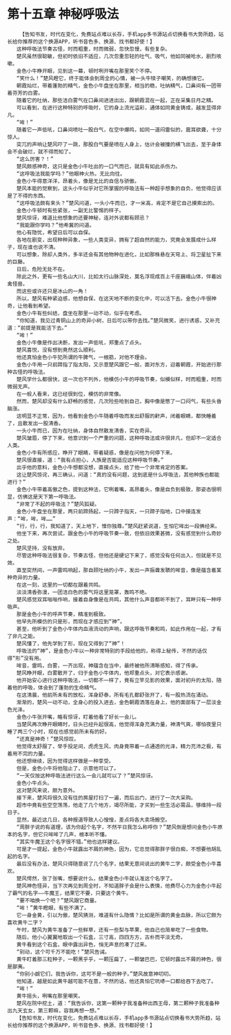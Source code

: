 # 第十五章 神秘呼吸法
        【告知书友，时代在变化，免费站点难以长存，手机app多书源站点切换看书大势所趋，站长给你推荐的这个换源APP，听书音色多、换源、找书都好使！】
       这种呼吸法节奏古怪，时而粗重，时而微弱，忽快忽慢，有些复杂。
       楚风虽然很聪敏，但初时依旧不适应，几次忽重忽轻的吐气、吸气，他如同被呛水，剧烈咳嗽。
       金色小牛睁开眼，见到这一幕，顿时咧开嘴在那里笑个不停。
       “笑什么！”楚风瞪它，终于能体会到周全的心情，被一头牛犊子嘲笑，的确想揍它。
       朝霞灿烂，带着蓬勃的精气，金色小牛盘坐在那里，相当的稳，吐纳精气，口鼻间有一团带着芬芳的白雾。
       随着它的吐纳，那些洁白雾气在口鼻间进进出出，跟朝霞混在一起，正在采集日月之精。
       可以看到，在进行这种特别的呼吸时，它的身上流光溢彩，通体如同黄金铸成，越发显得非凡。
       “哞！”
       随着它一声低吼，口鼻间喷吐一股白气，在空中爆鸣，如同一道闷雷似的，震耳欲聋，十分惊人。
       突兀的声响让楚风吓了一跳，那股白气要是喷在人身上，估计会被撞的横飞出去，至于身体会不会破烂，就不得而知了。
       “这么厉害？！”
       楚风颇感神奇，这只是金色小牛吐出的一口气而已，就具有如此杀伤力。
       “这呼吸法我能学吗？”他眼神火热，无比向往。
       金色小牛得意洋洋，昂着头，像是无比的自信与骄傲。
       楚风本能的觉察到，这头小牛似乎对它所掌握的呼吸法有一种超乎想象的自负，他觉得应该是了不得的东西。
       “这呼吸法颇有来头？”楚风问道，一头小牛而已，才一米高，肯定不是它自己摸索出的。
       金色小牛顿时有些紧张，一副无比警惕的样子。
       楚风惊讶，难道比他想象的还要神秘，连对外说都有顾忌？
       “我能跟你学吗？”他希冀的问道。
       他心有隐忧，希望日后可以自保。
       各地在剧变，出现种种异象，一些人类变异，拥有了超自然的能力，究竟会发展成什么样子，现在谁也说不清。
       可以想象，除却人类外，多半还会有其他物种在进化，比如那株悬在天穹上、将卫星扯下来的巨藤。
       日后，危险无处不在。
       除此之外，更有一些名山大川，比如太行山脉深处，莫名浮现成百上千座巍峨山体，伴着凶禽怪兽。
       而这些或许还只是冰山的一角！
       所以，楚风有种紧迫感，他想自保，在这天地不断的变化中，可以活下去。金色小牛很神奇，让他看到希望。
       金色小牛有些纠结，盘坐在那里一动不动，似乎在考虑。
       “你知道，我见过青铜山上的奇异小树，日后可以带你去找。”楚风微笑，进行诱惑，又补充道：“前提是我能活下去。”
       “哞！”
       金色小牛像是作出决断，发出一声低吼，郑重点了点头。
       楚风喜悦，没有想到竟然这么顺利。
       他还真怕金色小牛犯所谓的牛脾气，一根筋，对他不理会。
       金色小牛用一只前蹄指了指太阳，又示意楚风跟它一般，面对东方，迎着朝霞，开始进行那种古怪的呼吸法。
       楚风学什么都很快，这一次也不列外，他模仿小牛的呼吸节奏，似模似样，时而粗重，时而微弱无声。
       在一般人看来，这已经很到位，模仿的非常像。
       然而，楚风却没有什么舒畅的感觉，几次险些呛到自己，胸中像是憋了一口闷气，有些头昏脑涨。
       这明显不正常，因为，他看到金色小牛随着呼吸而发出舒服的鼾声，闭着眼睛，都快睡着了，且散发出一股清香。
       一头小牛而已，因为在吐纳，身体自然散发清香，实在奇异。
       楚风皱眉，停了下来，他意识到一个严重的问题，这种呼吸法或许很非凡，但却不一定适合人类。
       金色小牛有所感应，睁开了眼睛，带着疑惑，像是在问他为何停下来。
       楚风很直接，道：“我有点担心，人族是否能适应这种呼吸节奏。”
       出乎他的意料，金色小牛想都没想，直接点头，给了他一个非常肯定的答案。
       这让楚风惊诧，再三确认，问道：“真的没有问题，这到底是什么呼吸法，其他种族也都能进行？”
       金色小牛带着高傲之色，提到这种法，它咧着嘴，高昂着头，像是自负到极致，那姿态很明显，仿佛这是天下第一呼吸法。
       “非常了不起的呼吸法？”楚风狐疑。
       金色小牛盘坐在那里，两只前蹄扬起，一只蹄子指天，一只蹄子指地，口中接连发声：“哞，哞，哞……”
       “行，行，行，我知道了，天上地下，惟你独尊。”楚风赶紧说道，生怕它哞出一段佛经来。
       他坐下来，再次尝试，跟金色小牛的呼吸节奏一致，但依旧效果甚微，没有感觉到什么奇妙之处。
       楚风坚持，没有放弃。
       尽管这种呼吸法很复杂，节奏古怪，但他还是硬记下来了，感觉没有任何出入，但就是不见效。
       直至突然间，一声雷鸣响起，那自顾吐纳的小牛，发出一声振聋发聩的哞音，像是蕴含着某种奇异的力量。
       在这一刻，这里的一切都在跟着共鸣。
       淡淡清香弥漫，一团洁白色的雾气将这里笼罩，轰鸣不绝。
       楚风感觉双耳嗡嗡作响，接着自身像是在共鸣，其他什么声音都听不到了，耳畔只有一种呼吸声。
       那是金色小牛的呼声节奏，精准到极致。
       他早先所模仿的只是形，而现在才感应到“神”。
       甚至，他听到了金色小牛体内血液流动的声响，跟这呼吸节奏和鸣，如此作用在一起，才有了非凡之能。
       楚风懂了，他先学到了形，现在又得到了“神”！
       呼吸法的“神”，是金色小牛以一种非常特别的手段给他的，称得上秘传，不然的话仅得“形”没有用。
       哞音，雷鸣，白雾，一齐出现，神蕴含在当中，最终被他所清晰感知，得了传承。
       楚风睁开眼，白雾散开了，归于金色小牛体内，他郑重点头，对它表示感谢。
       他开始安心进行这种呼吸法，一切都不一样了，竟有立竿见影的效果，面对初升的太阳，随着他的呼吸，体会到了蓬勃的生命精气。
       在这清晨，他前所未有的放松，浑身舒泰，所有毛孔都舒张开了，有一股热流在涌动。
       渐渐的，楚风一动不动，全身心的投入进去，金色朝霞洒落在身上，他的面部有了一层淡金色光泽。
       金色小牛张开嘴，略有惊讶，盯着他看了好长一会儿。
       当楚风再次睁开眼睛时，日头已经升起很高，他觉得浑身充满力量，神清气爽，哪怕夜里只睡了两三个小时，现在也感觉前所未有的好。
       “还真是神奇！”楚风惊叹。
       他觉得太舒服了，举手投足间，虎虎生风，肉身竟带着一点通透的光泽，精力充沛之极，有着用不完的力量。
       他还想继续，因为觉得这样做是一种享受。
       但是，金色小牛将他阻止了，示意他可以了。
       “一天仅按这种呼吸法进行这么一会儿就可以了？”楚风惊讶。
       金色小牛点头。
       这对楚风来说，颇为意外。
       接下来，楚风将很久没有住的房屋打扫了一遍，而后出门，进行了一次大采购。
       超市中竟有些空空荡荡，他走了几个地方，竭尽所能，才买到一些生活必需品，够维持一段日子。
       显然，最近这几日，各种报道导致人心惶惶，差点将各大卖场搬空。
       “周胖子说的有道理，该为你起个名字，不然平日我怎么称呼你？”楚风倒是想问金色小牛原本的名字，但它只哞哞了几声，根本听不懂。
       “其实牛魔王这个名字很不错。”他也这样建议。
       可是才一提起，金色小牛就露出不屑的神色，因为，它总觉得那胖子很白痴，不想要他胡乱起的名字。
       最后没有办法，楚风只得随意说了几个名字，结果无意间说出的黄牛二字，颇受金色小牛喜欢。
       楚风愕然，张了张嘴，想要说什么，结果金色小牛就认准这个名字了。
       楚风神色怪异，当下次再见到周全时，不知道胖子会是什么表情，他费尽心力为金色小牛起了霸气的名字——牛魔王，结果它不要，只要这个黄牛。
       “要不咱换一个吧？”楚风跟它商量。
       “哞！”黄牛瞪眼，有些不满了。
       它一身金黄，引以为傲，楚风猜测，难道有什么隐情？比如是所谓的黄金血脉，所以它颇为喜欢黄牛二字？
       午时，楚风为黄牛准备了一些鲜草，还有一些梨与苹果，他自己也简单吃了一些食物。
       随后，他小心翼翼地取出一个石盒，三寸高，四四方方，古朴而平淡无奇。
       黄牛看到这个石盒，眼中露出异色，悄无声息的凑了过来。
       “别动，这个可千万不能吃！”楚风告诫。
       黄牛盯着那三粒种子，一颗黑乎乎，一颗压扁了，一颗皱巴巴，它顿时露出不屑的神色，很是鄙夷。
       “你别小觑它们，我告诉你，这可不是一般的种子。”楚风故意神叨叨。
       他知道，越是如此黄牛越可能不在意，不然的话，他还真怕它吭哧一口都给吞下去吃了。
       “哞！”
       黄牛摇头，咧嘴在那里嘲笑。
       楚风在院中挖土，道：“我告诉你，这第一颗种子我准备种出西王母，第二颗种子我准备种出九天玄女，第三颗嘛，容我再想一想。”
       【告知书友，时代在变化，免费站点难以长存，手机app多书源站点切换看书大势所趋，站长给你推荐的这个换源APP，听书音色多、换源、找书都好使！】